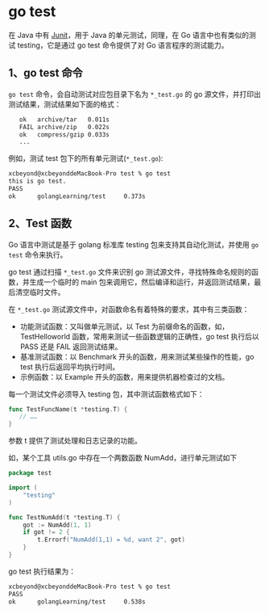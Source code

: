 # go test

在 Java 中有 [Junit](https://junit.org/junit5/)，用于 Java 的单元测试，同理，在 Go 语言中也有类似的测试 testing，它是通过 go test 命令提供了对 Go 语言程序的测试能力。

## 1、go test 命令

`go test` 命令，会自动测试对应包目录下名为 `*_test.go` 的 go 源文件，并打印出测试结果，测试结果如下面的格式：

```sh
   ok   archive/tar   0.011s
   FAIL archive/zip   0.022s
   ok   compress/gzip 0.033s
   ...
```

例如，测试 test 包下的所有单元测试(`*_test.go`):

```sh
xcbeyond@xcbeyonddeMacBook-Pro test % go test
this is go test.
PASS
ok      golangLearning/test     0.373s
```

## 2、Test 函数

Go 语言中测试是基于 golang 标准库 testing 包来支持其自动化测试，并使用 `go test` 命令来执行。

go test 通过扫描 `*_test.go` 文件来识别 go 测试源文件，寻找特殊命名规则的函数，并生成一个临时的 main 包来调用它，然后编译和运行，并返回测试结果，最后清空临时文件。

在 `*_test.go` 测试源文件中，对函数命名有着特殊的要求，其中有三类函数：

- 功能测试函数：又叫做单元测试，以 Test 为前缀命名的函数，如，TestHelloworld 函数，常用来测试一些函数逻辑的正确性，go test 执行后以 PASS 还是 FAIL 返回测试结果。
- 基准测试函数：以 Benchmark 开头的函数，用来测试某些操作的性能，go test 执行后返回平均执行时间。
- 示例函数：以 Example 开头的函数，用来提供机器检查过的文档。

每一个测试文件必须导入 testing 包，其中测试函数格式如下：

```go
func TestFuncName(t *testing.T) {
   // ……
}
```

参数 t 提供了测试处理和日志记录的功能。

如，某个工具 utils.go 中存在一个两数函数 NumAdd，进行单元测试如下

```go
package test

import (
	"testing"
)

func TestNumAdd(t *testing.T) {
	got := NumAdd(1, 1)
	if got != 2 {
		t.Errorf("NumAdd(1,1) = %d, want 2", got)
	}
}

```

go test 执行结果为：

```sh
xcbeyond@xcbeyonddeMacBook-Pro test % go test
PASS
ok      golangLearning/test     0.538s
```
